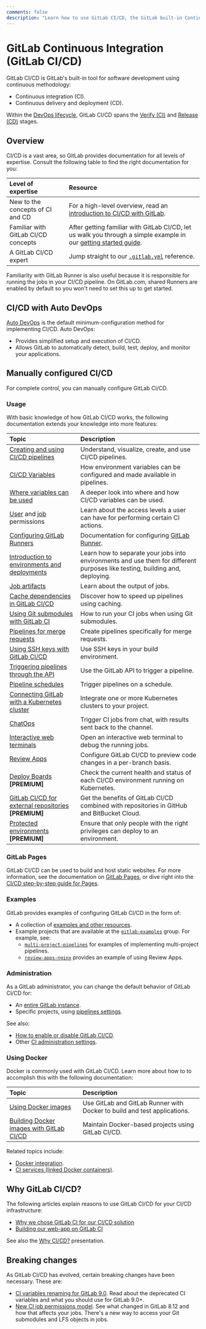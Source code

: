 ```yaml
---
comments: false
description: "Learn how to use GitLab CI/CD, the GitLab built-in Continuous Integration, Continuous Deployment, and Continuous Delivery toolset to build, test, and deploy your application."
---
```


# GitLab Continuous Integration (GitLab CI/CD)

GitLab CI/CD is GitLab's built-in tool for software development using continuous methodology:

- Continuous integration (CI).
- Continuous delivery and deployment (CD).

Within the [DevOps lifecycle](../README.md#the-entire-devops-lifecycle), GitLab CI/CD spans
the [Verify (CI)](../README.md#verify) and [Release (CD)](../README.md#release) stages.

## Overview

CI/CD is a vast area, so GitLab provides documentation for all levels of expertise. Consult the following table to find the right documentation for you:

| Level of expertise                  | Resource                                                                                                                                  |
|:------------------------------------|:------------------------------------------------------------------------------------------------------------------------------------------|
| New to the concepts of CI and CD    | For a high-level overview, read an [introduction to CI/CD with GitLab](introduction/index.md).                                            |
| Familiar with GitLab CI/CD concepts | After getting familiar with GitLab CI/CD, let us walk you through a simple example in our [getting started guide](quick_start/README.md). |
| A GitLab CI/CD expert               | Jump straight to our [`.gitlab.yml`](yaml/README.md) reference.                                                                           |

Familiarity with GitLab Runner is also useful because it is responsible for running the jobs in your
CI/CD pipeline. On GitLab.com, shared Runners are enabled by default so you won't need to set this up to get started.

## CI/CD with Auto DevOps

[Auto DevOps](../topics/autodevops/index.md) is the default minimum-configuration method for
implementing CI/CD. Auto DevOps:

- Provides simplified setup and execution of CI/CD.
- Allows GitLab to automatically detect, build, test, deploy, and monitor your applications.

## Manually configured CI/CD

For complete control, you can manually configure GitLab CI/CD.

### Usage

With basic knowledge of how GitLab CI/CD works, the following documentation extends your knowledge
into more features:

| Topic                                                                                                                     | Description                                                                                                                  |
|:--------------------------------------------------------------------------------------------------------------------------|:-----------------------------------------------------------------------------------------------------------------------------|
| [Creating and using CI/CD pipelines](pipelines.md)                                                                        | Understand, visualize, create, and use CI/CD pipelines.                                                                      |
| [CI/CD Variables](variables/README.md)                                                                                    | How environment variables can be configured and made available in pipelines.                                                 |
| [Where variables can be used](variables/where_variables_can_be_used.md)                                                   | A deeper look into where and how CI/CD variables can be used.                                                                |
| [User](../user/permissions.md#gitlab-cicd-permissions) and [job](../user/permissions.md#job-permissions) permissions      | Learn about the access levels a user can have for performing certain CI actions.                                             |
| [Configuring GitLab Runners](runners/README.md)                                                                           | Documentation for configuring [GitLab Runner](https://docs.gitlab.com/runner/).                                              |
| [Introduction to environments and deployments](environments.md)                                                           | Learn how to separate your jobs into environments and use them for different purposes like testing, building and, deploying. |
| [Job artifacts](../user/project/pipelines/job_artifacts.md)                                                               | Learn about the output of jobs.                                                                                              |
| [Cache dependencies in GitLab CI/CD](caching/index.md)                                                                    | Discover how to speed up pipelines using caching.                                                                            |
| [Using Git submodules with GitLab CI](git_submodules.md)                                                                  | How to run your CI jobs when using Git submodules.                                                                           |
| [Pipelines for merge requests](merge_request_pipelines/index.md)                                                          | Create pipelines specifically for merge requests.                                                                            |
| [Using SSH keys with GitLab CI/CD](ssh_keys/README.md)                                                                    | Use SSH keys in your build environment.                                                                                      |
| [Triggering pipelines through the API](triggers/README.md)                                                                | Use the GitLab API to trigger a pipeline.                                                                                    |
| [Pipeline schedules](../user/project/pipelines/schedules.md)                                                              | Trigger pipelines on a schedule.                                                                                             |
| [Connecting GitLab with a Kubernetes cluster](../user/project/clusters/index.md)                                          | Integrate one or more Kubernetes clusters to your project.                                                                   |
| [ChatOps](chatops/README.md)                                                                                              | Trigger CI jobs from chat, with results sent back to the channel.                                                            |
| [Interactive web terminals](interactive_web_terminal/index.md)                                                            | Open an interactive web terminal to debug the running jobs.                                                                  |
| [Review Apps](review_apps/index.md)                                                                                       | Configure GitLab CI/CD to preview code changes in a per-branch basis.                                                        |
| [Deploy Boards](https://docs.gitlab.com/ee/user/project/deploy_boards.html) **[PREMIUM]**                                 | Check the current health and status of each CI/CD environment running on Kubernetes.                                         |
| [GitLab CI/CD for external repositories](https://docs.gitlab.com/ee/ci/ci_cd_for_external_repos/index.html) **[PREMIUM]** | Get the benefits of GitLab CI/CD combined with repositories in GitHub and BitBucket Cloud.                                   |
| [Protected environments](https://docs.gitlab.com/ce/ci/environments/protected_environments.html) **[PREMIUM]**            | Ensure that only people with the right privileges can deploy to an environment.                                              |

### GitLab Pages

GitLab CI/CD can be used to build and host static websites. For more information, see the
documentation on [GitLab Pages](../user/project/pages/index.md),
or dive right into the [CI/CD step-by-step guide for Pages](../user/project/pages/getting_started_part_four.md).

### Examples

GitLab provides examples of configuring GitLab CI/CD in the form of:

- A collection of [examples and other resources](examples/README.md).
- Example projects that are available at the [`gitlab-examples`](https://gitlab.com/gitlab-examples) group. For example, see:
  - [`multi-project-pipelines`](https://gitlab.com/gitlab-examples/multi-project-pipelines) for examples of implementing multi-project pipelines.
  - [`review-apps-nginx`](https://gitlab.com/gitlab-examples/review-apps-nginx/) provides an example of using Review Apps.

### Administration

As a GitLab administrator, you can change the default behavior of GitLab CI/CD for:

- An [entire GitLab instance](../user/admin_area/settings/continuous_integration.md).
- Specific projects, using [pipelines settings](../user/project/pipelines/settings.md).

See also:

- [How to enable or disable GitLab CI/CD](enable_or_disable_ci.md).
- Other [CI administration settings](../administration/index.md#continuous-integration-settings).

### Using Docker

Docker is commonly used with GitLab CI/CD. Learn more about how to to accomplish this with the following
documentation:

| Topic                                                                    | Description                                                              |
|:-------------------------------------------------------------------------|:-------------------------------------------------------------------------|
| [Using Docker images](docker/using_docker_images.md)                     | Use GitLab and GitLab Runner with Docker to build and test applications. |
| [Building Docker images with GitLab CI/CD](docker/using_docker_build.md) | Maintain Docker-based projects using GitLab CI/CD.                       |

Related topics include:

- [Docker integration](docker/README.md).
- [CI services (linked Docker containers)](services/README.md).

## Why GitLab CI/CD?

The following articles explain reasons to use GitLab CI/CD for your CI/CD infrastructure:

- [Why we chose GitLab CI for our CI/CD solution](https://about.gitlab.com/2016/10/17/gitlab-ci-oohlala/)
- [Building our web-app on GitLab CI](https://about.gitlab.com/2016/07/22/building-our-web-app-on-gitlab-ci/)

See also the [Why CI/CD?](https://docs.google.com/presentation/d/1OGgk2Tcxbpl7DJaIOzCX4Vqg3dlwfELC3u2jEeCBbDk) presentation.

## Breaking changes

As GitLab CI/CD has evolved, certain breaking changes have been necessary. These are:

- [CI variables renaming for GitLab 9.0](variables/README.md#gitlab-90-renaming). Read about the
  deprecated CI variables and what you should use for GitLab 9.0+.
- [New CI job permissions model](../user/project/new_ci_build_permissions_model.md).
  See what changed in GitLab 8.12 and how that affects your jobs.
  There's a new way to access your Git submodules and LFS objects in jobs.
